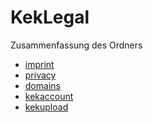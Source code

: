 # KekLegal
Zusammenfassung des Ordners
 
- <a href="imprint">imprint</a>
- <a href="privacy">privacy</a>
- <a href="domains">domains</a>
- <a href="kekaccount">kekaccount</a>
- <a href="kekupload">kekupload</a>